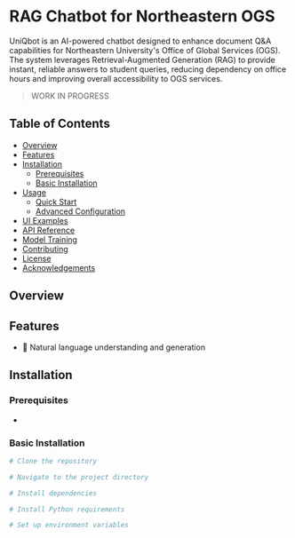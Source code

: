 # RAG Chatbot for Northeastern OGS

UniQbot is an AI-powered chatbot designed to enhance document Q&A capabilities for Northeastern University's Office of Global Services (OGS). The system leverages Retrieval-Augmented Generation (RAG) to provide instant, reliable answers to student queries, reducing dependency on office hours and improving overall accessibility to OGS services.

> WORK IN PROGRESS
## Table of Contents

- [Overview](#overview)
- [Features](#features)
- [Installation](#installation)
  - [Prerequisites](#prerequisites)
  - [Basic Installation](#basic-installation)
- [Usage](#usage)
  - [Quick Start](#quick-start)
  - [Advanced Configuration](#advanced-configuration)
- [UI Examples](#ui-examples)
- [API Reference](#api-reference)
- [Model Training](#model-training)
- [Contributing](#contributing)
- [License](#license)
- [Acknowledgements](#acknowledgements)

## Overview

## Features

- 💬 Natural language understanding and generation

## Installation

### Prerequisites

- 

### Basic Installation

```bash
# Clone the repository

# Navigate to the project directory

# Install dependencies

# Install Python requirements

# Set up environment variables
```
